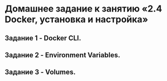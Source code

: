 # Домашнее задание к занятию «2.4 Docker, установка и настройка»
## Задание 1 - Docker CLI.
## Задание 2 - Environment Variables.
## Задание 3 - Volumes.
